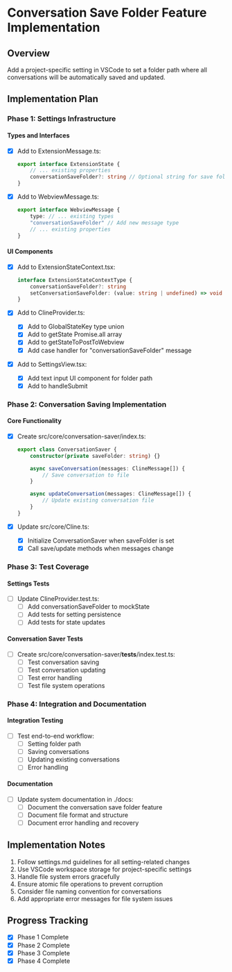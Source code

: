 # Conversation Save Folder Feature Implementation

## Overview

Add a project-specific setting in VSCode to set a folder path where all conversations will be automatically saved and updated.

## Implementation Plan

### Phase 1: Settings Infrastructure

#### Types and Interfaces

- [x] Add to ExtensionMessage.ts:

    ```typescript
    export interface ExtensionState {
    	// ... existing properties
    	conversationSaveFolder?: string // Optional string for save folder path
    }
    ```

- [x] Add to WebviewMessage.ts:
    ```typescript
    export interface WebviewMessage {
    	type: // ... existing types
    	"conversationSaveFolder" // Add new message type
    	// ... existing properties
    }
    ```

#### UI Components

- [x] Add to ExtensionStateContext.tsx:

    ```typescript
    interface ExtensionStateContextType {
    	conversationSaveFolder?: string
    	setConversationSaveFolder: (value: string | undefined) => void
    }
    ```

- [x] Add to ClineProvider.ts:

    - [x] Add to GlobalStateKey type union
    - [x] Add to getState Promise.all array
    - [x] Add to getStateToPostToWebview
    - [x] Add case handler for "conversationSaveFolder" message

- [x] Add to SettingsView.tsx:
    - [x] Add text input UI component for folder path
    - [x] Add to handleSubmit

### Phase 2: Conversation Saving Implementation

#### Core Functionality

- [x] Create src/core/conversation-saver/index.ts:

    ```typescript
    export class ConversationSaver {
    	constructor(private saveFolder: string) {}

    	async saveConversation(messages: ClineMessage[]) {
    		// Save conversation to file
    	}

    	async updateConversation(messages: ClineMessage[]) {
    		// Update existing conversation file
    	}
    }
    ```

- [x] Update src/core/Cline.ts:
    - [x] Initialize ConversationSaver when saveFolder is set
    - [x] Call save/update methods when messages change

### Phase 3: Test Coverage

#### Settings Tests

- [ ] Update ClineProvider.test.ts:
    - [ ] Add conversationSaveFolder to mockState
    - [ ] Add tests for setting persistence
    - [ ] Add tests for state updates

#### Conversation Saver Tests

- [ ] Create src/core/conversation-saver/**tests**/index.test.ts:
    - [ ] Test conversation saving
    - [ ] Test conversation updating
    - [ ] Test error handling
    - [ ] Test file system operations

### Phase 4: Integration and Documentation

#### Integration Testing

- [ ] Test end-to-end workflow:
    - [ ] Setting folder path
    - [ ] Saving conversations
    - [ ] Updating existing conversations
    - [ ] Error handling

#### Documentation

- [ ] Update system documentation in ./docs:
    - [ ] Document the conversation save folder feature
    - [ ] Document file format and structure
    - [ ] Document error handling and recovery

## Implementation Notes

1. Follow settings.md guidelines for all setting-related changes
2. Use VSCode workspace storage for project-specific settings
3. Handle file system errors gracefully
4. Ensure atomic file operations to prevent corruption
5. Consider file naming convention for conversations
6. Add appropriate error messages for file system issues

## Progress Tracking

- [x] Phase 1 Complete
- [x] Phase 2 Complete
- [x] Phase 3 Complete
- [x] Phase 4 Complete
